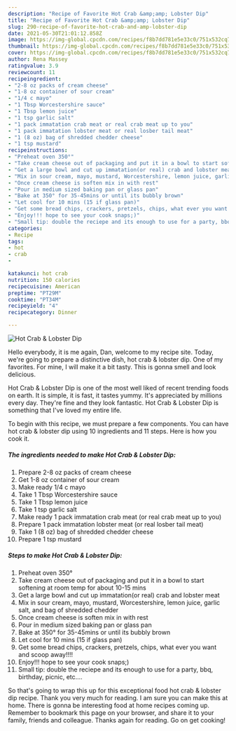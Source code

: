 ```yaml
---
description: "Recipe of Favorite Hot Crab &amp;amp; Lobster Dip"
title: "Recipe of Favorite Hot Crab &amp;amp; Lobster Dip"
slug: 290-recipe-of-favorite-hot-crab-and-amp-lobster-dip
date: 2021-05-30T21:01:12.858Z
image: https://img-global.cpcdn.com/recipes/f8b7dd781e5e33c0/751x532cq70/hot-crab-lobster-dip-recipe-main-photo.jpg
thumbnail: https://img-global.cpcdn.com/recipes/f8b7dd781e5e33c0/751x532cq70/hot-crab-lobster-dip-recipe-main-photo.jpg
cover: https://img-global.cpcdn.com/recipes/f8b7dd781e5e33c0/751x532cq70/hot-crab-lobster-dip-recipe-main-photo.jpg
author: Rena Massey
ratingvalue: 3.9
reviewcount: 11
recipeingredient:
- "2-8 oz packs of cream cheese"
- "1-8 oz container of sour cream"
- "1/4 c mayo"
- "1 Tbsp Worcestershire sauce"
- "1 Tbsp lemon juice"
- "1 tsp garlic salt"
- "1 pack immatation crab meat or real crab meat up to you"
- "1 pack immatation lobster meat or real losber tail meat"
- "1 (8 oz) bag of shredded chedder cheese"
- "1 tsp mustard"
recipeinstructions:
- "Preheat oven 350°"
- "Take cream cheese out of packaging and put it in a bowl to start softening at room temp for about 10-15 mins"
- "Get a large bowl and cut up immatation(or real) crab and lobster meat"
- "Mix in sour cream, mayo, mustard, Worcestershire, lemon juice, garlic salt, and bag of shredded chedder"
- "Once cream cheese is soften mix in with rest"
- "Pour in medium sized baking pan or glass pan"
- "Bake at 350° for 35-45mins or until its bubbly brown"
- "Let cool for 10 mins (15 if glass pan)"
- "Get some bread chips, crackers, pretzels, chips, what ever you want and scoop away!!!!"
- "Enjoy!!! hope to see your cook snaps;)"
- "Small tip: double the reciepe and its enough to use for a party, bbq, birthday, picnic, etc...."
categories:
- Recipe
tags:
- hot
- crab
- 

katakunci: hot crab  
nutrition: 150 calories
recipecuisine: American
preptime: "PT29M"
cooktime: "PT34M"
recipeyield: "4"
recipecategory: Dinner

---
```



![Hot Crab &amp; Lobster Dip](https://img-global.cpcdn.com/recipes/f8b7dd781e5e33c0/751x532cq70/hot-crab-lobster-dip-recipe-main-photo.jpg)

Hello everybody, it is me again, Dan, welcome to my recipe site. Today, we're going to prepare a distinctive dish, hot crab &amp; lobster dip. One of my favorites. For mine, I will make it a bit tasty. This is gonna smell and look delicious.

Hot Crab &amp; Lobster Dip is one of the most well liked of recent trending foods on earth. It is simple, it is fast, it tastes yummy. It's appreciated by millions every day. They're fine and they look fantastic. Hot Crab &amp; Lobster Dip is something that I've loved my entire life.




To begin with this recipe, we must prepare a few components. You can have hot crab &amp; lobster dip using 10 ingredients and 11 steps. Here is how you cook it.

<!--inarticleads1-->

##### The ingredients needed to make Hot Crab &amp; Lobster Dip:

1. Prepare 2-8 oz packs of cream cheese
1. Get 1-8 oz container of sour cream
1. Make ready 1/4 c mayo
1. Take 1 Tbsp Worcestershire sauce
1. Take 1 Tbsp lemon juice
1. Take 1 tsp garlic salt
1. Make ready 1 pack immatation crab meat (or real crab meat up to you)
1. Prepare 1 pack immatation lobster meat (or real losber tail meat)
1. Take 1 (8 oz) bag of shredded chedder cheese
1. Prepare 1 tsp mustard




<!--inarticleads2-->

##### Steps to make Hot Crab &amp; Lobster Dip:

1. Preheat oven 350°
1. Take cream cheese out of packaging and put it in a bowl to start softening at room temp for about 10-15 mins
1. Get a large bowl and cut up immatation(or real) crab and lobster meat
1. Mix in sour cream, mayo, mustard, Worcestershire, lemon juice, garlic salt, and bag of shredded chedder
1. Once cream cheese is soften mix in with rest
1. Pour in medium sized baking pan or glass pan
1. Bake at 350° for 35-45mins or until its bubbly brown
1. Let cool for 10 mins (15 if glass pan)
1. Get some bread chips, crackers, pretzels, chips, what ever you want and scoop away!!!!
1. Enjoy!!! hope to see your cook snaps;)
1. Small tip: double the reciepe and its enough to use for a party, bbq, birthday, picnic, etc....




So that's going to wrap this up for this exceptional food hot crab &amp; lobster dip recipe. Thank you very much for reading. I am sure you can make this at home. There is gonna be interesting food at home recipes coming up. Remember to bookmark this page on your browser, and share it to your family, friends and colleague. Thanks again for reading. Go on get cooking!
